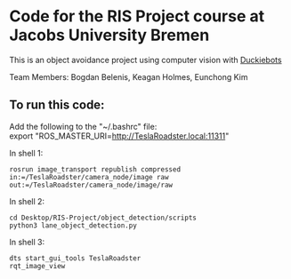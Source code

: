 # Code for the RIS Project course at Jacobs University Bremen  

This is an object avoidance project using computer vision with [Duckiebots](https://www.duckietown.org/)  
  
Team Members: Bogdan Belenis, Keagan Holmes, Eunchong Kim  
  
  
## To run this code:  

Add the following to the "~/.bashrc" file:  
export "ROS_MASTER_URI=http://TeslaRoadster.local:11311"  

In shell 1:  
```
rosrun image_transport republish compressed in:=/TeslaRoadster/camera_node/image raw out:=/TeslaRoadster/camera_node/image/raw
```

In shell 2:
```
cd Desktop/RIS-Project/object_detection/scripts
python3 lane_object_detection.py
```

In shell 3:
```
dts start_gui_tools TeslaRoadster
rqt_image_view
```

